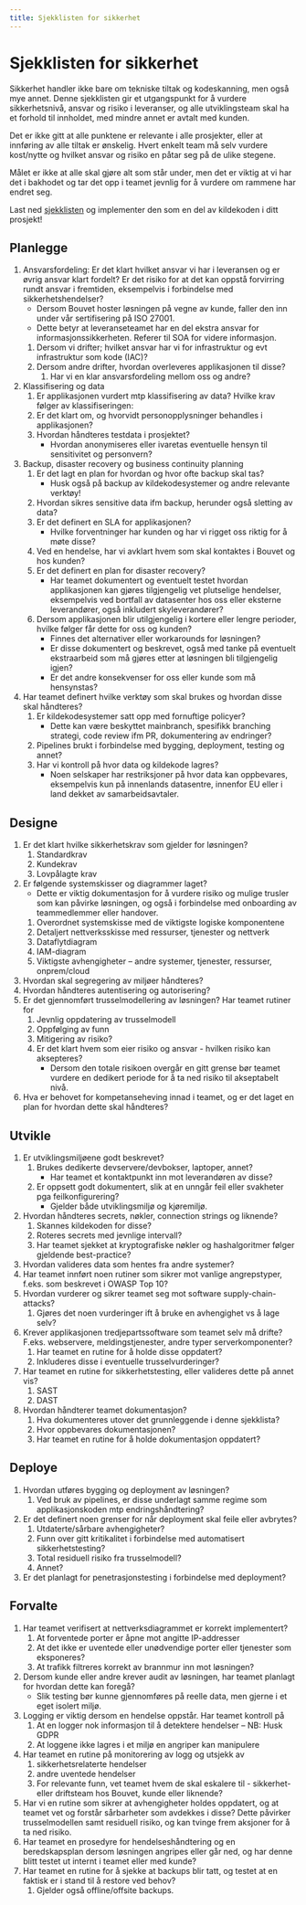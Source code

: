 ```yaml
--- 
title: Sjekklisten for sikkerhet
---
```


# Sjekklisten for sikkerhet
Sikkerhet handler ikke bare om tekniske tiltak og kodeskanning, men også mye annet. Denne sjekklisten gir et utgangspunkt for å vurdere sikkerhetsnivå, ansvar og risiko i leveranser, og alle utviklingsteam skal ha et forhold til innholdet, med mindre annet er avtalt med kunden. 

Det er ikke gitt at alle punktene er relevante i alle prosjekter, eller at innføring av alle tiltak er ønskelig. Hvert enkelt team må selv vurdere kost/nytte og hvilket ansvar og risiko en påtar seg på de ulike stegene.   

Målet er ikke at alle skal gjøre alt som står under, men det er viktig at vi har det i bakhodet og tar det opp i teamet jevnlig for å vurdere om rammene har endret seg. 

Last ned [sjekklisten](https://raw.githubusercontent.com/bouvet/sikkerhet.bouvet.no/main/docs/checklist.md) og implementer den som en del av kildekoden i ditt prosjekt!

## Planlegge

1.	Ansvarsfordeling: Er det klart hvilket ansvar vi har i leveransen og er øvrig ansvar klart fordelt? Er det risiko for at det kan oppstå forvirring rundt ansvar i fremtiden, eksempelvis i forbindelse med sikkerhetshendelser?
    * Dersom Bouvet hoster løsningen på vegne av kunde, faller den inn under vår sertifisering på ISO 27001. 
    * Dette betyr at leveranseteamet har en del ekstra ansvar for informasjonssikkerheten. Referer til SOA for videre informasjon. 
    1.	Dersom vi drifter; hvilket ansvar har vi for infrastruktur og evt infrastruktur som kode (IAC)? 
    2.	Dersom andre drifter, hvordan overleveres applikasjonen til disse? 
        1. Har vi en klar ansvarsfordeling mellom oss og andre? 
2.	Klassifisering og data 
    1.	Er applikasjonen vurdert mtp klassifisering av data? Hvilke krav følger av klassifiseringen: 
    2.	Er det klart om, og hvorvidt personopplysninger behandles i applikasjonen?
    3.	Hvordan håndteres testdata i prosjektet? 
        * Hvordan anonymiseres eller ivaretas eventuelle hensyn til sensitivitet og personvern? 
3.	Backup, disaster recovery og business continuity planning
    1.	Er det lagt en plan for hvordan og hvor ofte backup skal tas?  
        * Husk også på backup av kildekodesystemer og andre relevante verktøy!
    2.	Hvordan sikres sensitive data ifm backup, herunder også sletting av data?
    3.	Er det definert en SLA for applikasjonen? 
        * Hvilke forventninger har kunden og har vi rigget oss riktig for å møte disse? 
    4.	Ved en hendelse, har vi avklart hvem som skal kontaktes i Bouvet og hos kunden? 
    5.	Er det definert en plan for disaster recovery?
        * Har teamet dokumentert og eventuelt testet hvordan applikasjonen kan gjøres tilgjengelig vet plutselige hendelser, eksempelvis ved bortfall av datasenter hos oss eller eksterne leverandører, også inkludert skyleverandører?         
    6.	Dersom applikasjonen blir utilgjengelig i kortere eller lengre perioder, hvilke følger får dette for oss og kunden?     
        * Finnes det alternativer eller workarounds for løsningen? 
        * Er disse dokumentert og beskrevet, også med tanke på eventuelt ekstraarbeid som må gjøres etter at løsningen bli tilgjengelig igjen? 
        * Er det andre konsekvenser for oss eller kunde som må hensynstas? 
4.	Har teamet definert hvilke verktøy som skal brukes og hvordan disse skal håndteres? 
    1.	Er kildekodesystemer satt opp med fornuftige policyer? 
        * Dette kan være beskyttet mainbranch, spesifikk branching strategi, code review ifm PR, dokumentering av endringer?
    2.	Pipelines brukt i forbindelse med bygging, deployment, testing og annet?
    3.	Har vi kontroll på hvor data og kildekode lagres? 
        * Noen selskaper har restriksjoner på hvor data kan oppbevares, eksempelvis kun på innenlands datasentre, innenfor EU eller i land dekket av samarbeidsavtaler. 

## Designe
1.	Er det klart hvilke sikkerhetskrav som gjelder for løsningen? 
    1.	Standardkrav
    2.	Kundekrav
    3.	Lovpålagte krav
2.	Er følgende systemskisser og diagrammer laget? 
    * Dette er viktig dokumentasjon for å vurdere risiko og mulige trusler som kan påvirke løsningen, og også i forbindelse med onboarding av teammedlemmer eller handover.
    1.	Overordnet systemskisse med de viktigste logiske komponentene
    2.	Detaljert nettverksskisse med ressurser, tjenester og nettverk
    3.	Dataflytdiagram
    4.	IAM-diagram
    5.	Viktigste avhengigheter – andre systemer, tjenester, ressurser, onprem/cloud
3.	Hvordan skal segregering av miljøer håndteres? 
4.	Hvordan håndteres autentisering og autorisering? 
5.	Er det gjennomført trusselmodellering av løsningen? Har teamet rutiner for
    1.	Jevnlig oppdatering av trusselmodell
    2.	Oppfølging av funn
    3.	Mitigering av risiko? 
    4.	Er det klart hvem som eier risiko og ansvar - hvilken risiko kan aksepteres?
        * Dersom den totale risikoen overgår en gitt grense bør teamet vurdere en dedikert periode for å ta ned risiko til akseptabelt nivå.  
6.	Hva er behovet for kompetanseheving innad i teamet, og er det laget en plan for hvordan dette skal håndteres? 

## Utvikle
1.	Er utviklingsmiljøene godt beskrevet? 
    1.	Brukes dedikerte devservere/devbokser, laptoper, annet? 
        * Har teamet et kontaktpunkt inn mot leverandøren av disse?
    2.	Er oppsett godt dokumentert, slik at en unngår feil eller svakheter pga feilkonfigurering?
        * Gjelder både utviklingsmiljø og kjøremiljø.  
2.	Hvordan håndteres secrets, nøkler, connection strings og liknende? 
    1.	Skannes kildekoden for disse? 
    2.	Roteres secrets med jevnlige intervall? 
    3.	Har teamet sjekket at kryptografiske nøkler og hashalgoritmer følger gjeldende best-practice? 
3.	Hvordan valideres data som hentes fra andre systemer? 
4.	Har teamet innført noen rutiner som sikrer mot vanlige angrepstyper, f.eks. som beskrevet i OWASP Top 10?
5.	Hvordan vurderer og sikrer teamet seg mot software supply-chain-attacks? 
    1.	Gjøres det noen vurderinger ift å bruke en avhengighet vs å lage selv? 
6.	Krever applikasjonen tredjepartssoftware som teamet selv må drifte? F.eks. webservere, meldingstjenester, andre typer serverkomponenter?
    1.	Har teamet en rutine for å holde disse oppdatert? 
    2.  Inkluderes disse i eventuelle trusselvurderinger?
7.	Har teamet en rutine for sikkerhetstesting, eller valideres dette på annet vis? 
    1.	SAST
    2.	DAST
8.	Hvordan håndterer teamet dokumentasjon? 
    1.	Hva dokumenteres utover det grunnleggende i denne sjekklista?
    2.	Hvor oppbevares dokumentasjonen? 
    3.  Har teamet en rutine for å holde dokumentasjon oppdatert? 

## Deploye
1.	Hvordan utføres bygging og deployment av løsningen? 
    1.	Ved bruk av pipelines, er disse underlagt samme regime som applikasjonskoden mtp endringshåndtering? 
2.	Er det definert noen grenser for når deployment skal feile eller avbrytes?
    1.	Utdaterte/sårbare avhengigheter? 
    2.	Funn over gitt kritikalitet i forbindelse med automatisert sikkerhetstesting? 
    3.  Total residuell risiko fra trusselmodell?
    4.	Annet?
3.	Er det planlagt for penetrasjonstesting i forbindelse med deployment? 

## Forvalte
1.	Har teamet verifisert at nettverksdiagrammet er korrekt implementert? 
    1.	At forventede porter er åpne mot angitte IP-addresser
    2.	At det ikke er uventede eller unødvendige porter eller tjenester som eksponeres? 
    3.	At trafikk filtreres korrekt av brannmur inn mot løsningen? 
2.	Dersom kunde eller andre krever audit av løsningen, har teamet planlagt for hvordan dette kan foregå? 
    * Slik testing bør kunne gjennomføres på reelle data, men gjerne i et eget isolert miljø. 
3.	Logging er viktig dersom en hendelse oppstår. Har teamet kontroll på 
    1.	At en logger nok informasjon til å detektere hendelser – NB: Husk GDPR
    2.	At loggene ikke lagres i et miljø en angriper kan manipulere 
4.	Har teamet en rutine på monitorering av logg og utsjekk av 
    1.	sikkerhetsrelaterte hendelser
    2.	andre uventede hendelser
    3.  For relevante funn, vet teamet hvem de skal eskalere til - sikkerhet- eller driftsteam hos Bouvet, kunde eller liknende?
5.	Har vi en rutine som sikrer at avhengigheter holdes oppdatert, og at teamet vet og forstår sårbarheter som avdekkes i disse? Dette påvirker trusselmodellen samt residuell risiko, og kan tvinge frem aksjoner for å ta ned risiko. 
6.	Har teamet en prosedyre for hendelseshåndtering og en beredskapsplan dersom løsningen angripes eller går ned, og har denne blitt testet ut internt i teamet eller med kunde? 
7.	Har teamet en rutine for å sjekke at backups blir tatt, og testet at en faktisk er i stand til å restore ved behov? 
    1.	Gjelder også offline/offsite backups. 
